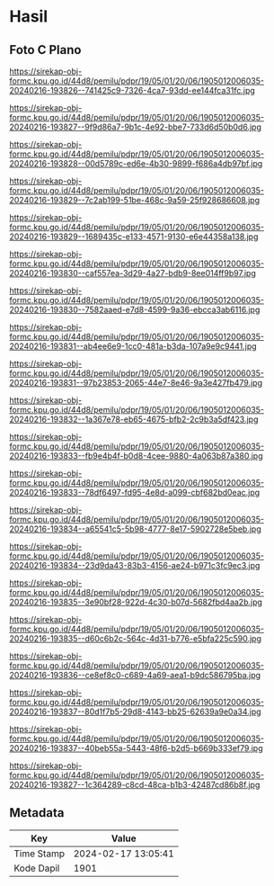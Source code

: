 # Hasil

## Foto C Plano

https://sirekap-obj-formc.kpu.go.id/44d8/pemilu/pdpr/19/05/01/20/06/1905012006035-20240216-193826--741425c9-7326-4ca7-93dd-ee144fca31fc.jpg

https://sirekap-obj-formc.kpu.go.id/44d8/pemilu/pdpr/19/05/01/20/06/1905012006035-20240216-193827--9f9d86a7-9b1c-4e92-bbe7-733d6d50b0d6.jpg

https://sirekap-obj-formc.kpu.go.id/44d8/pemilu/pdpr/19/05/01/20/06/1905012006035-20240216-193828--00d5789c-ed6e-4b30-9899-f686a4db97bf.jpg

https://sirekap-obj-formc.kpu.go.id/44d8/pemilu/pdpr/19/05/01/20/06/1905012006035-20240216-193829--7c2ab199-51be-468c-9a59-25f928686608.jpg

https://sirekap-obj-formc.kpu.go.id/44d8/pemilu/pdpr/19/05/01/20/06/1905012006035-20240216-193829--1689435c-e133-4571-9130-e6e44358a138.jpg

https://sirekap-obj-formc.kpu.go.id/44d8/pemilu/pdpr/19/05/01/20/06/1905012006035-20240216-193830--caf557ea-3d29-4a27-bdb9-8ee014ff9b97.jpg

https://sirekap-obj-formc.kpu.go.id/44d8/pemilu/pdpr/19/05/01/20/06/1905012006035-20240216-193830--7582aaed-e7d8-4599-9a36-ebcca3ab6116.jpg

https://sirekap-obj-formc.kpu.go.id/44d8/pemilu/pdpr/19/05/01/20/06/1905012006035-20240216-193831--ab4ee6e9-1cc0-481a-b3da-107a9e9c9441.jpg

https://sirekap-obj-formc.kpu.go.id/44d8/pemilu/pdpr/19/05/01/20/06/1905012006035-20240216-193831--97b23853-2065-44e7-8e46-9a3e427fb479.jpg

https://sirekap-obj-formc.kpu.go.id/44d8/pemilu/pdpr/19/05/01/20/06/1905012006035-20240216-193832--1a367e78-eb65-4675-bfb2-2c9b3a5df423.jpg

https://sirekap-obj-formc.kpu.go.id/44d8/pemilu/pdpr/19/05/01/20/06/1905012006035-20240216-193833--fb9e4b4f-b0d8-4cee-9880-4a063b87a380.jpg

https://sirekap-obj-formc.kpu.go.id/44d8/pemilu/pdpr/19/05/01/20/06/1905012006035-20240216-193833--78df6497-fd95-4e8d-a099-cbf682bd0eac.jpg

https://sirekap-obj-formc.kpu.go.id/44d8/pemilu/pdpr/19/05/01/20/06/1905012006035-20240216-193834--a65541c5-5b98-4777-8e17-5902728e5beb.jpg

https://sirekap-obj-formc.kpu.go.id/44d8/pemilu/pdpr/19/05/01/20/06/1905012006035-20240216-193834--23d9da43-83b3-4156-ae24-b971c3fc9ec3.jpg

https://sirekap-obj-formc.kpu.go.id/44d8/pemilu/pdpr/19/05/01/20/06/1905012006035-20240216-193835--3e90bf28-922d-4c30-b07d-5682fbd4aa2b.jpg

https://sirekap-obj-formc.kpu.go.id/44d8/pemilu/pdpr/19/05/01/20/06/1905012006035-20240216-193835--d60c6b2c-564c-4d31-b776-e5bfa225c590.jpg

https://sirekap-obj-formc.kpu.go.id/44d8/pemilu/pdpr/19/05/01/20/06/1905012006035-20240216-193836--ce8ef8c0-c689-4a69-aea1-b9dc586795ba.jpg

https://sirekap-obj-formc.kpu.go.id/44d8/pemilu/pdpr/19/05/01/20/06/1905012006035-20240216-193837--80d1f7b5-29d8-4143-bb25-62639a9e0a34.jpg

https://sirekap-obj-formc.kpu.go.id/44d8/pemilu/pdpr/19/05/01/20/06/1905012006035-20240216-193837--40beb55a-5443-48f6-b2d5-b669b333ef79.jpg

https://sirekap-obj-formc.kpu.go.id/44d8/pemilu/pdpr/19/05/01/20/06/1905012006035-20240216-193827--1c364289-c8cd-48ca-b1b3-42487cd86b8f.jpg


## Metadata

| Key        | Value               |
| ---------- | ------------------- |
| Time Stamp | 2024-02-17 13:05:41 |
| Kode Dapil | 1901                |



